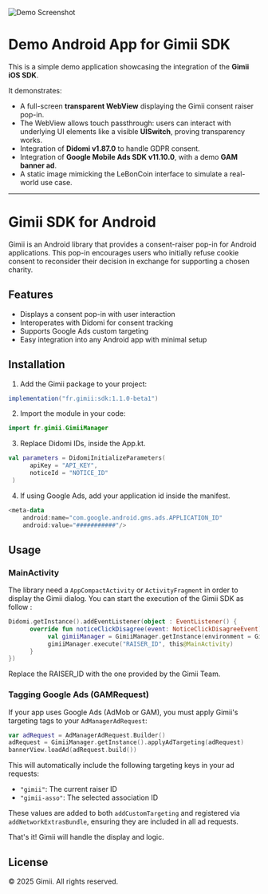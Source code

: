 ![Demo Screenshot](https://github.com/Gimii-solutions/gimii-ios-demo/blob/bdefa8240d38efb1aac2bd8ca5ab1a6196771d59/demo.png)

# Demo Android App for Gimii SDK

This is a simple demo application showcasing the integration of the **Gimii iOS SDK**.

It demonstrates:
- A full-screen **transparent WebView** displaying the Gimii consent raiser pop-in.
- The WebView allows touch passthrough: users can interact with underlying UI elements like a visible **UISwitch**, proving transparency works.
- Integration of **Didomi v1.87.0** to handle GDPR consent.
- Integration of **Google Mobile Ads SDK v11.10.0**, with a demo **GAM banner ad**.
- A static image mimicking the LeBonCoin interface to simulate a real-world use case.

---



# Gimii SDK for Android

Gimii is an Android library that provides a consent-raiser pop-in for Android applications. This pop-in encourages users who initially refuse cookie consent to reconsider their decision in exchange for supporting a chosen charity.

## Features

- Displays a consent pop-in with user interaction
- Interoperates with Didomi for consent tracking
- Supports Google Ads custom targeting
- Easy integration into any Android app with minimal setup

## Installation

1. Add the Gimii package to your project:
 ```gradle
implementation("fr.gimii:sdk:1.1.0-beta1")
```

2. Import the module in your code:
```kotlin
import fr.gimii.GimiiManager
```

3. Replace Didomi IDs, inside the App.kt.
```kotlin
val parameters = DidomiInitializeParameters(
      apiKey = "API_KEY",
      noticeId = "NOTICE_ID"
 )
```

4. If using Google Ads, add your application id inside the manifest.
```kotlin
<meta-data
    android:name="com.google.android.gms.ads.APPLICATION_ID"
    android:value="###########"/>
```

## Usage

### MainActivity

The library need a `AppCompactActivity` or `ActivityFragment` in order to display the Gimii dialog.
You can start the execution of the Gimii SDK as follow : 

```kotlin
Didomi.getInstance().addEventListener(object : EventListener() {
      override fun noticeClickDisagree(event: NoticeClickDisagreeEvent) {
           val gimiiManager = GimiiManager.getInstance(environment = GimiiEnvironment.PRODUCTION)
           gimiiManager.execute("RAISER_ID", this@MainActivity)
      }
})
```

Replace the RAISER_ID with the one provided by the Gimii Team.

### Tagging Google Ads (GAMRequest)

If your app uses Google Ads (AdMob or GAM), you must apply Gimii's targeting tags to your `AdManagerAdRequest`:

```kotlin
var adRequest = AdManagerAdRequest.Builder()
adRequest = GimiiManager.getInstance().applyAdTargeting(adRequest)
bannerView.loadAd(adRequest.build())
```

This will automatically include the following targeting keys in your ad requests:

- `"gimii"`: The current raiser ID
- `"gimii-asso"`: The selected association ID

These values are added to both `addCustomTargeting` and registered via `addNetworkExtrasBundle`, ensuring they are included in all ad requests.

That's it! Gimii will handle the display and logic.

## License

© 2025 Gimii. All rights reserved.
